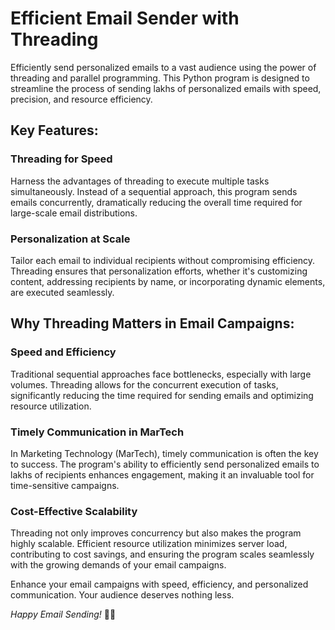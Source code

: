 # Efficient Email Sender with Threading

Efficiently send personalized emails to a vast audience using the power of threading and parallel programming. This Python program is designed to streamline the process of sending lakhs of personalized emails with speed, precision, and resource efficiency.

## Key Features:

### Threading for Speed
Harness the advantages of threading to execute multiple tasks simultaneously. Instead of a sequential approach, this program sends emails concurrently, dramatically reducing the overall time required for large-scale email distributions.

### Personalization at Scale
Tailor each email to individual recipients without compromising efficiency. Threading ensures that personalization efforts, whether it's customizing content, addressing recipients by name, or incorporating dynamic elements, are executed seamlessly.

## Why Threading Matters in Email Campaigns:

### Speed and Efficiency
Traditional sequential approaches face bottlenecks, especially with large volumes. Threading allows for the concurrent execution of tasks, significantly reducing the time required for sending emails and optimizing resource utilization.

### Timely Communication in MarTech
In Marketing Technology (MarTech), timely communication is often the key to success. The program's ability to efficiently send personalized emails to lakhs of recipients enhances engagement, making it an invaluable tool for time-sensitive campaigns.

### Cost-Effective Scalability
Threading not only improves concurrency but also makes the program highly scalable. Efficient resource utilization minimizes server load, contributing to cost savings, and ensuring the program scales seamlessly with the growing demands of your email campaigns.


Enhance your email campaigns with speed, efficiency, and personalized communication. Your audience deserves nothing less.

*Happy Email Sending!* 🚀📧
